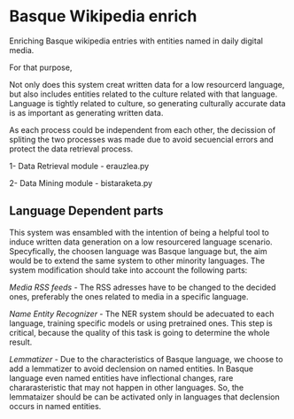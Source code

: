 # Basque Wikipedia enrich
Enriching Basque wikipedia entries with entities named in daily digital media.

For that purpose, 

Not only does this system creat written data for a low resourcerd language, but also includes entities related to the culture related with that language. Language is tightly related to culture, so generating culturally accurate data is as important as generating written data. 

As each process could be independent from each other, the decission of spliting the two processes was made due to avoid secuencial errors and protect the data retrieval process.

1- Data Retrieval module - erauzlea.py 

2- Data Mining module - bistaraketa.py




## Language Dependent parts

This system was ensambled with the intention of being a helpful tool to induce written data generation on a low resourcered language scenario. Specyfically, the choosen language was Basque language but, the aim would be to extend the same system to other minority languages. The system modification should take into account the following parts: 

*Media RSS feeds* - The RSS adresses have to be changed to the decided ones, preferably the ones related to media in a specific language.

*Name Entity Recognizer* - The NER system should be adecuated to each language, training specific models or using pretrained ones. This step is critical, because the quality of this task is going to determine the whole result.

*Lemmatizer* - Due to the characteristics of Basque language, we choose to add a lemmatizer to avoid declension on named entities. In Basque language even named entities have inflectional changes, rare chararasteristic that may not happen in other languages. So, the lemmataizer should be can be activated only in languages that declension occurs in named entities. 
